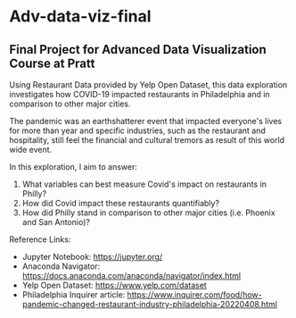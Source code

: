 # Adv-data-viz-final
## Final Project for Advanced Data Visualization Course at Pratt

Using Restaurant Data provided by Yelp Open Dataset, this data exploration investigates how COVID-19 impacted restaurants in Philadelphia and in comparison to other major cities.

The pandemic was an earthshatterer event that impacted everyone's lives for more than year and specific industries, such as the restaurant and hospitality, still feel the financial and cultural tremors as result of this world wide event.

In this exploration, I aim to answer:
  1. What variables can best measure Covid's impact on restaurants in Philly?
  2. How did Covid impact these restaurants quantifiably?
  3. How did Philly stand in comparison to other major cities (i.e. Phoenix and San Antonio)?

Reference Links:
- Jupyter Notebook: https://jupyter.org/
- Anaconda Navigator: https://docs.anaconda.com/anaconda/navigator/index.html
- Yelp Open Dataset: https://www.yelp.com/dataset
- Philadelphia Inquirer article: https://www.inquirer.com/food/how-pandemic-changed-restaurant-industry-philadelphia-20220408.html
